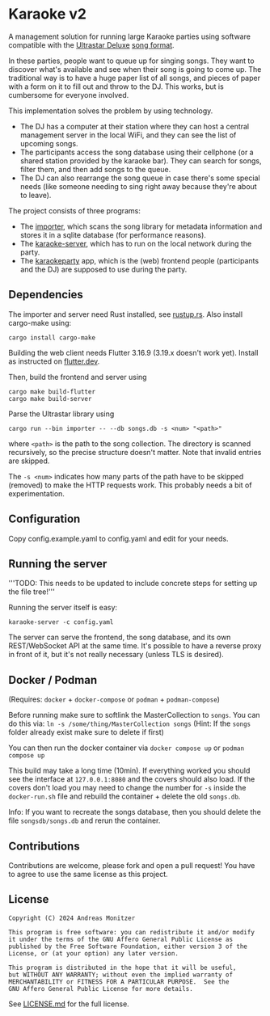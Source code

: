 # Karaoke v2

A management solution for running large Karaoke parties using software compatible with the [Ultrastar Deluxe](https://usdx.eu/) [song format](https://usdx.eu/format/).

In these parties, people want to queue up for singing songs. They want to discover what's available and see when their song is going to come up. The traditional way is to have a huge paper list of all songs, and pieces of paper with a form on it to fill out and throw to the DJ. This works, but is cumbersome for everyone involved.

This implementation solves the problem by using technology.

- The DJ has a computer at their station where they can host a central management server in the local WiFi, and they can see the list of upcoming songs.
- The participants access the song database using their cellphone (or a shared station provided by the karaoke bar). They can search for songs, filter them, and then add songs to the queue.
- The DJ can also rearrange the song queue in case there's some special needs (like someone needing to sing right away because they're about to leave).

The project consists of three programs:

- The [importer](importer/), which scans the song library for metadata information and stores it in a sqlite database (for performance reasons).
- The [karaoke-server](karaoke-server/), which has to run on the local network during the party.
- The [karaokeparty](karaokeparty/) app, which is the (web) frontend people (participants and the DJ) are supposed to use during the party.

## Dependencies

The importer and server need Rust installed, see [rustup.rs](https://rustup.rs). Also install cargo-make using:

```
cargo install cargo-make
```

Building the web client needs Flutter 3.16.9 (3.19.x doesn't work yet). Install as instructed on [flutter.dev](https://docs.flutter.dev/get-started/install).

Then, build the frontend and server using

```
cargo make build-flutter
cargo make build-server
```

Parse the Ultrastar library using

```
cargo run --bin importer -- --db songs.db -s <num> "<path>"
```

where `<path>` is the path to the song collection. The directory is scanned recursively, so the precise structure doesn't matter. Note that invalid entries are skipped.

The `-s <num>` indicates how many parts of the path have to be skipped (removed) to make the HTTP requests work. This probably needs a bit of experimentation.

## Configuration

Copy config.example.yaml to config.yaml and edit for your needs.

## Running the server

'''TODO: This needs to be updated to include concrete steps for setting up the file tree!'''

Running the server itself is easy:

```
karaoke-server -c config.yaml
```

The server can serve the frontend, the song database, and its own REST/WebSocket API at the same time. It's possible to have a reverse proxy in front of it, but it's not really necessary (unless TLS is desired).

## Docker / Podman

(Requires: `docker` + `docker-compose` or `podman` + `podman-compose`)

Before running make sure to softlink the MasterCollection to `songs`. You can do this via: `ln -s /some/thing/MasterCollection songs`
(Hint: If the `songs` folder already exist make sure to delete if first)

You can then run the docker container via `docker compose up` or `podman compose up`

This build may take a long time (10min). If everything worked you should see the interface at `127.0.0.1:8080` and the covers should also load.
If the covers don't load you may need to change the number for `-s` inside the `docker-run.sh` file and rebuild the container + delete the old `songs.db`.

Info: If you want to recreate the songs database, then you should delete the file `songsdb/songs.db` and rerun the container.

## Contributions

Contributions are welcome, please fork and open a pull request! You have to agree to use the same license as this project.

## License

    Copyright (C) 2024 Andreas Monitzer

    This program is free software: you can redistribute it and/or modify
    it under the terms of the GNU Affero General Public License as
    published by the Free Software Foundation, either version 3 of the
    License, or (at your option) any later version.

    This program is distributed in the hope that it will be useful,
    but WITHOUT ANY WARRANTY; without even the implied warranty of
    MERCHANTABILITY or FITNESS FOR A PARTICULAR PURPOSE.  See the
    GNU Affero General Public License for more details.

See [LICENSE.md](LICENSE.md) for the full license.
